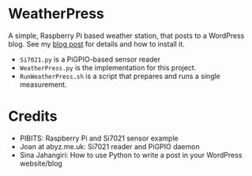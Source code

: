 # WeatherPress
A simple, Raspberry Pi based weather station, that posts to a WordPress blog. See my [blog post](https://qrys.ch/a-raspberry-pi-based-weather-station-posting-to-wordpress/) for details and how to install it.


 - `Si7021.py` is a PiGPIO-based sensor reader
 - `WeatherPress.py` is the implementation for this project.
 - `RunWeatherPress.sh` is a script that prepares and runs a single measurement.
 
 # Credits
 - PIBITS: Raspberry Pi and Si7021 sensor example
 - Joan at abyz.me.uk: Si7021 reader and PiGPIO daemon
 - Sina Jahangiri: How to use Python to write a post in your WordPress website/blog
